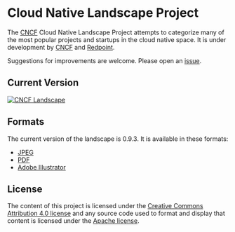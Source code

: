 # Cloud Native Landscape Project

The [CNCF](https://www.cncf.io) Cloud Native Landscape
Project attempts to categorize many of the most popular projects and
startups in the cloud native space. It is under development by
[CNCF](https://www.cncf.io) and [Redpoint](https://www.redpoint.com/).

Suggestions for improvements are welcome. Please open an
[issue](https://github.com/cncf/landscape/issues/new).

## Current Version

[![CNCF Landscape](landscape/CloudNativeLandscape_v0.9.3.jpg)](https://raw.githubusercontent.com/cncf/landscape/master/landscape/CloudNativeLandscape_v0.9.3.jpg)

## Formats

The current version of the landscape is 0.9.3. It is available in these formats:

* [JPEG](landscape/CloudNativeLandscape_v0.9.3.jpg)
* [PDF](landscape/CloudNativeLandscape_v0.9.3.pdf)
* [Adobe Illustrator](landscape/CloudNativeLandscape_v0.9.3.ai)

## License

The content of this project is licensed under the
[Creative Commons Attribution 4.0 license](https://creativecommons.org/licenses/by/4.0/)
and any source code used to format and display that content is licensed under
the [Apache license](LICENSE).